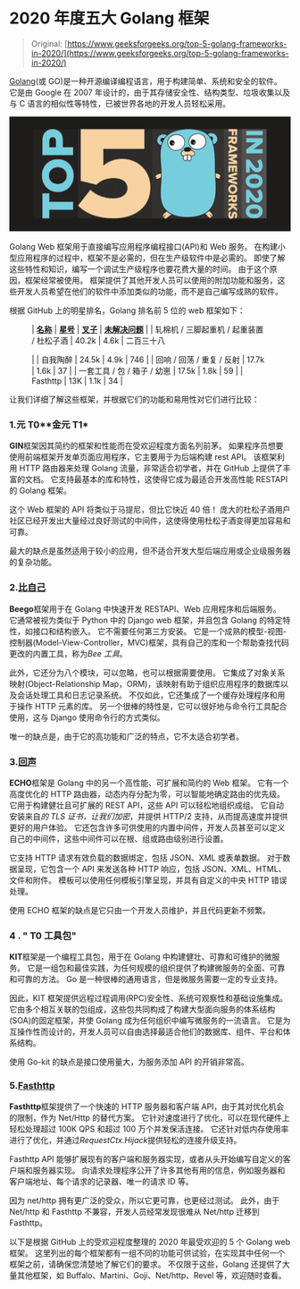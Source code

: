 # 2020 年度五大 Golang 框架

> Original: [https://www.geeksforgeeks.org/top-5-golang-frameworks-in-2020/](https://www.geeksforgeeks.org/top-5-golang-frameworks-in-2020/)

[Golang](https://www.geeksforgeeks.org/golang/)(或 GO)是一种开源编译编程语言，用于构建简单、系统和安全的软件。 它是由 Google 在 2007 年设计的，由于其存储安全性、结构类型、垃圾收集以及与 C 语言的相似性等特性，已被世界各地的开发人员轻松采用。

![Top-5-Golang-Frameworks-in-2020](img/2bced0ef49d2c35dfa31a126611868b4.png)

Golang Web 框架用于直接编写应用程序编程接口(API)和 Web 服务。 在构建小型应用程序的过程中，框架不是必需的，但在生产级软件中是必需的。 即使了解这些特性和知识，编写一个调试生产级程序也要花费大量的时间。 由于这个原因，框架经常被使用。 框架提供了其他开发人员可以使用的附加功能和服务，这些开发人员希望在他们的软件中添加类似的功能，而不是自己编写成熟的软件。

根据 GitHub 上的明星排名，Golang 排名前 5 位的 web 框架如下：

<figure class="table">

| **<u>名称</u>** | **<u>星号</u>** | **<u>叉子</u>** | **<u>未解决问题</u>** |
| 轧棉机 / 三脚起重机 / 起重装置 / 杜松子酒 | 40.2k | 4.6k | 二百三十八

 |
| 自我陶醉 | 24.5k | 4.9k | 746 |
| 回响 / 回荡 / 重复 / 反射 | 17.7k | 1.6k | 37 |
| 一套工具 / 包 / 箱子 / 幼崽 | 17.5k | 1.8k | 59 |
| Fasthttp | 13K | 1.1k | 34 |

</figure>

让我们详细了解这些框架，并根据它们的功能和易用性对它们进行比较：

### 1.元 T0**金元 T1*

**GIN**框架因其简约的框架和性能而在受欢迎程度方面名列前茅。 如果程序员想要使用前端框架开发单页面应用程序，它主要用于为后端构建 rest API。 该框架利用 HTTP 路由器来处理 Golang 流量，非常适合初学者，并在 GitHub 上提供了丰富的文档。 它支持最基本的库和特性，这使得它成为最适合开发高性能 RESTAPI 的 Golang 框架。

这个 Web 框架的 API 将类似于马提尼，但比它快近 40 倍！ 庞大的杜松子酒用户社区已经开发出大量经过良好测试的中间件，这使得使用杜松子酒变得更加容易和可靠。

最大的缺点是虽然适用于较小的应用，但不适合开发大型后端应用或企业级服务器的复杂功能。

### 2.[比自己](https://github.com/astaxie/beego)

**Beego**框架用于在 Golang 中快速开发 RESTAPI、Web 应用程序和后端服务。 它通常被视为类似于 Python 中的 Django web 框架，并且包含 Golang 的特定特性，如接口和结构嵌入。 它不需要任何第三方安装。 它是一个成熟的模型-视图-控制器(Model-View-Controller，MVC)框架，具有自己的库和一个帮助查找代码更改的内置工具，称为*Bee 工具*。

此外，它还分为八个模块，可以忽略，也可以根据需要使用。 它集成了对象关系映射(Object-Relationship Map，ORM)，该映射有助于组织应用程序的数据库以及会话处理工具和日志记录系统。 不仅如此，它还集成了一个缓存处理程序和用于操作 HTTP 元素的库。 另一个很棒的特性是，它可以很好地与命令行工具配合使用，这与 Django 使用命令行的方式类似。

唯一的缺点是，由于它的高功能和广泛的特点，它不太适合初学者。

### 3.[**回声**](https://github.com/labstack/echo)

**ECHO**框架是 Golang 中的另一个高性能、可扩展和简约的 Web 框架。 它有一个高度优化的 HTTP 路由器，动态内存分配为零，可以智能地确定路由的优先级。 它用于构建健壮且可扩展的 REST API，这些 API 可以轻松地组织成组。 它自动安装来自*的 TLS 证书，让我们加密*，并提供 HTTP/2 支持，从而提高速度并提供更好的用户体验。 它还包含许多可供使用的内置中间件，开发人员甚至可以定义自己的中间件，这些中间件可以在根、组或路由级别进行设置。

它支持 HTTP 请求有效负载的数据绑定，包括 JSON、XML 或表单数据。 对于数据呈现，它包含一个 API 来发送各种 HTTP 响应，包括 JSON、XML、HTML、文件和附件。 模板可以使用任何模板引擎呈现，并具有自定义的中央 HTTP 错误处理。

使用 ECHO 框架的缺点是它只由一个开发人员维护，并且代码更新不频繁。

### 4 . " T0 **工具包"**

**KIT**框架是一个编程工具包，用于在 Golang 中构建健壮、可靠和可维护的微服务。 它是一组包和最佳实践，为任何规模的组织提供了构建微服务的全面、可靠和可靠的方法。 Go 是一种很棒的通用语言，但是微服务需要一定的专业支持。

因此，KIT 框架提供远程过程调用(RPC)安全性、系统可观察性和基础设施集成。 它由多个相互关联的包组成，这些包共同构成了构建大型面向服务的体系结构(SOA)的固定框架，并使 Golang 成为任何组织中编写微服务的一流语言。 它是为互操作性而设计的，开发人员可以自由选择最适合他们的数据库、组件、平台和体系结构。

使用 Go-kit 的缺点是接口使用量大，为服务添加 API 的开销非常高。

### 5.[**Fasthttp**](https://github.com/valyala/fasthttp)

**Fasthttp**框架提供了一个快速的 HTTP 服务器和客户端 API，由于其对优化机会的限制，作为 Net/Http 的替代方案。 它针对速度进行了优化，可以在现代硬件上轻松处理超过 100K QPS 和超过 100 万个并发保活连接。 它还针对低内存使用率进行了优化，并通过*RequestCtx.Hijack*提供轻松的连接升级支持。

Fasthttp API 能够扩展现有的客户端和服务器实现，或者从头开始编写自定义的客户端和服务器实现。 向请求处理程序公开了许多其他有用的信息，例如服务器和客户端地址、每个请求的记录器、唯一的请求 ID 等。

因为 net/http 拥有更广泛的受众，所以它更可靠，也更经过测试。 此外，由于 Net/http 和 Fasthttp 不兼容，开发人员经常发现很难从 Net/http 迁移到 Fasthttp。

以下是根据 GitHub 上的受欢迎程度整理的 2020 年最受欢迎的 5 个 Golang web 框架。 这里列出的每个框架都有一组不同的功能可供试验，在实现其中任何一个框架之前，请确保您清楚地了解它们的要求。 不仅限于这些，Golang 还提供了大量其他框架，如 Buffalo、Martini、Goji、Net/http、Revel 等，欢迎随时查看。